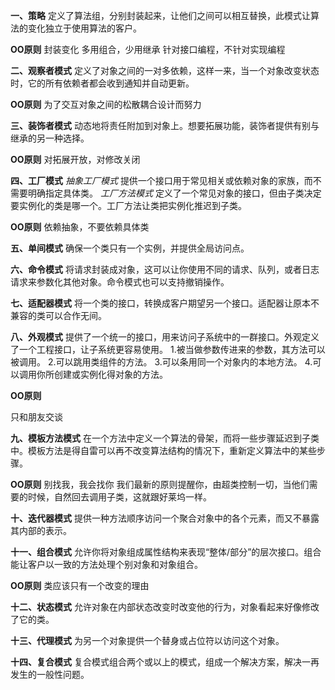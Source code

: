 ﻿**一、策略**
定义了算法组，分别封装起来，让他们之间可以相互替换，此模式让算法的变化独立于使用算法的客户。


**OO原则**
封装变化
多用组合，少用继承
针对接口编程，不针对实现编程

**二、观察者模式**
定义了对象之间的一对多依赖，这样一来，当一个对象改变状态时，它的所有依赖者都会收到通知并自动更新。

**OO原则**
为了交互对象之间的松散耦合设计而努力

**三、装饰者模式**
动态地将责任附加到对象上。想要拓展功能，装饰者提供有别与继承的另一种选择。

**OO原则**
对拓展开放，对修改关闭

**四、工厂模式**
*抽象工厂模式*			提供一个接口用于常见相关或依赖对象的家族，而不需要明确指定具体类。
*工厂方法模式*			定义了一个常见对象的接口，但由子类决定要实例化的类是哪一个。工厂方法让类把实例化推迟到子类。

**OO原则**
依赖抽象，不要依赖具体类

**五、单间模式**
确保一个类只有一个实例，并提供全局访问点。

**六、命令模式**
将请求封装成对象，这可以让你使用不同的请求、队列，或者日志请求来参数化其他对象。命令模式也可以支持撤销操作。

**七、适配器模式**
将一个类的接口，转换成客户期望另一个接口。适配器让原本不兼容的类可以合作无间。

**八、外观模式**
提供了一个统一的接口，用来访问子系统中的一群接口。外观定义了一个工程接口，让子系统更容易使用。
1.被当做参数传进来的参数，其方法可以被调用。
2.可以跳用类组件的方法。
3.可以条用同一个对象内的本地方法。
4.可以调用你所创建或实例化得对象的方法。

**OO原则**

只和朋友交谈

**九、模板方法模式**
在一个方法中定义一个算法的骨架，而将一些步骤延迟到子类中。模板方法是得自雷可以再不改变算法结构的情况下，重新定义算法中的某些步骤。

**OO原则**
别找我，我会找你
我们最新的原则提醒你，由超类控制一切，当他们需要的时候，自然回去调用子类，这就跟好莱坞一样。

**十、迭代器模式**
提供一种方法顺序访问一个聚合对象中的各个元素，而又不暴露其内部的表示。

**十一、组合模式**
允许你将对象组成属性结构来表现“整体/部分”的层次接口。组合能让客户以一致的方法处理个别对象和对象组合。

**OO原则**
类应该只有一个改变的理由

**十二、状态模式**
允许对象在内部状态改变时改变他的行为，对象看起来好像修改了它的类。

**十三、代理模式**
为另一个对象提供一个替身或占位符以访问这个对象。

**十四、复合模式**
复合模式组合两个或以上的模式，组成一个解决方案，解决一再发生的一般性问题。
